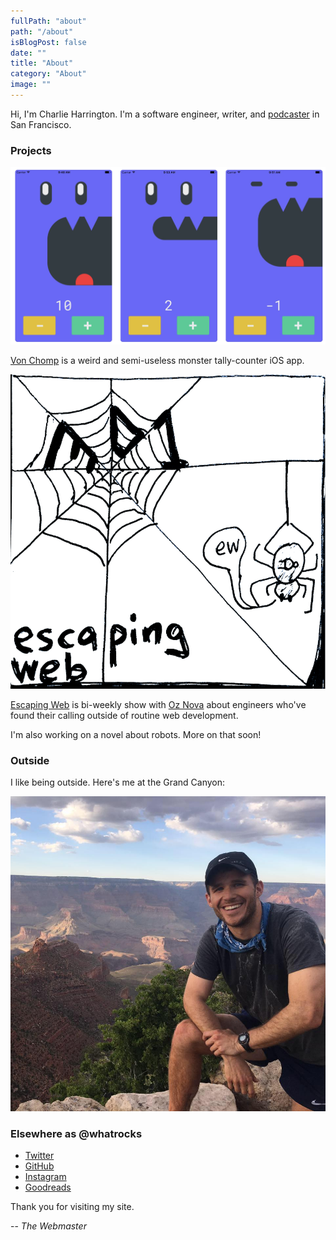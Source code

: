 ```yaml
---
fullPath: "about"
path: "/about"
isBlogPost: false
date: ""
title: "About"
category: "About"
image: ""
---
```


Hi, I'm Charlie Harrington. I'm a software engineer, writer, and [podcaster](https://www.escapingweb.com) in San Francisco.

### Projects

![VC](./images/vc.png)

[Von Chomp](https://itunes.apple.com/us/app/von-chomp/id1211087343?mt=8) is a weird and semi-useless monster tally-counter iOS app.

![EW](./images/ew.png)

[Escaping Web](https://www.escapingweb) is bi-weekly show with [Oz Nova](https://twitter.com/oznova_) about engineers who've found their calling outside of routine web development.

I'm also working on a novel about robots. More on that soon!

### Outside

I like being outside. Here's me at the Grand Canyon:

![Charlie Harrington](./images/charlie.jpg)

### Elsewhere as @whatrocks

* [Twitter](https://twitter.com/whatrocks)
* [GitHub](https://github.com/whatrocks)
* [Instagram](https://instagram.com/whatrocks)
* [Goodreads](https://www.goodreads.com/user/show/8699203-charlie-harrington)

Thank you for visiting my site.

-- *The Webmaster*